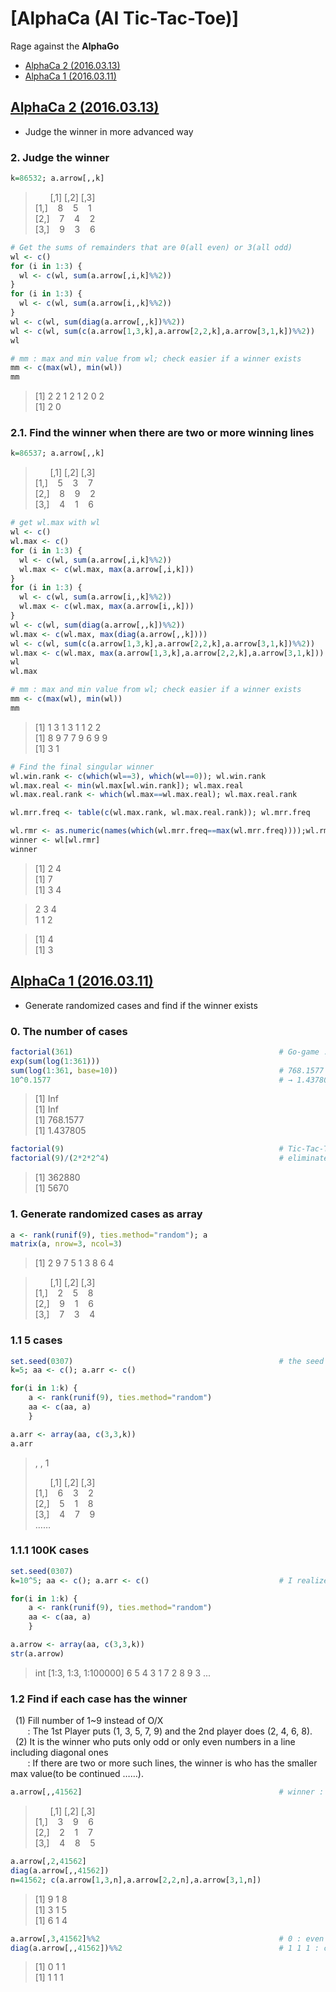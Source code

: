 # [AlphaCa (AI Tic-Tac-Toe)]

Rage against the **AlphaGo**


- [AlphaCa 2 (2016.03.13)](/AlphaCa#alphaca-2-20160313)
- [AlphaCa 1 (2016.03.11)](/AlphaCa#alphaca-1-20160311)



## [AlphaCa 2 (2016.03.13)](/AlphaCa#alphaca-ai-tic-tac-toe)

- Judge the winner in more advanced way


### 2. Judge the winner

```r
k=86532; a.arrow[,,k]                                                   # winner : 2nd player (8-4-6 on the '\' line)
```
> &nbsp;&nbsp;&nbsp;&nbsp;&nbsp; [,1] [,2] [,3]  
> [1,] &nbsp;&nbsp; 8 &nbsp;&nbsp; 5 &nbsp;&nbsp; 1  
> [2,] &nbsp;&nbsp; 7 &nbsp;&nbsp; 4 &nbsp;&nbsp; 2  
> [3,] &nbsp;&nbsp; 9 &nbsp;&nbsp; 3 &nbsp;&nbsp; 6

```r
# Get the sums of remainders that are 0(all even) or 3(all odd)
wl <- c()                                                               # wl(win/lose) : 0 (2nd player wins) / 1~2 (draw) / 3 (1st one wins)
for (i in 1:3) {                                                        # combine colums
  wl <- c(wl, sum(a.arrow[,i,k]%%2))
}
for (i in 1:3) {                                                        # combine rows
  wl <- c(wl, sum(a.arrow[i,,k]%%2))
}
wl <- c(wl, sum(diag(a.arrow[,,k])%%2))                                 # combine \ diagonal 
wl <- c(wl, sum(c(a.arrow[1,3,k],a.arrow[2,2,k],a.arrow[3,1,k])%%2))    # combine / diagonal
wl                                                                      # 7th element is 0 → 2nd player won

# mm : max and min value from wl; check easier if a winner exists
mm <- c(max(wl), min(wl))
mm
```
> [1] 2 2 1 2 1 2 0 2  
> [1] 2 0


### 2.1. Find the winner when there are two or more winning lines

```r
k=86537; a.arrow[,,k]
```
> &nbsp;&nbsp;&nbsp;&nbsp;&nbsp; [,1] [,2] [,3]  
> [1,] &nbsp;&nbsp; 5 &nbsp;&nbsp; 3 &nbsp;&nbsp; 7  
> [2,] &nbsp;&nbsp; 8 &nbsp;&nbsp; 9 &nbsp;&nbsp; 2  
> [3,] &nbsp;&nbsp; 4 &nbsp;&nbsp; 1 &nbsp;&nbsp; 6

```r
# get wl.max with wl
wl <- c()
wl.max <- c()                                                           # wl.max : the max number of each line
for (i in 1:3) {
  wl <- c(wl, sum(a.arrow[,i,k]%%2))
  wl.max <- c(wl.max, max(a.arrow[,i,k]))
}
for (i in 1:3) {
  wl <- c(wl, sum(a.arrow[i,,k]%%2))
  wl.max <- c(wl.max, max(a.arrow[i,,k]))
}
wl <- c(wl, sum(diag(a.arrow[,,k])%%2))
wl.max <- c(wl.max, max(diag(a.arrow[,,k])))
wl <- c(wl, sum(c(a.arrow[1,3,k],a.arrow[2,2,k],a.arrow[3,1,k])%%2))
wl.max <- c(wl.max, max(a.arrow[1,3,k],a.arrow[2,2,k],a.arrow[3,1,k]))
wl                                                                      # 2, 4-th lines consist only of odd numbers
wl.max

# mm : max and min value from wl; check easier if a winner exists
mm <- c(max(wl), min(wl))
mm
```
> [1] 1 3 1 3 1 1 2 2  
> [1] 8 9 7 7 9 6 9 9  
> [1] 3 1

```r
# Find the final singular winner
wl.win.rank <- c(which(wl==3), which(wl==0)); wl.win.rank               # return 2, 4 where the winning lines are
wl.max.real <- min(wl.max[wl.win.rank]); wl.max.real                    # the min of the max values in 2, 4th lines is 7
wl.max.real.rank <- which(wl.max==wl.max.real); wl.max.real.rank        # 7 is the max value of 3, 4th lines

wl.mrr.freq <- table(c(wl.max.rank, wl.max.real.rank)); wl.mrr.freq     # {4} is the intersection of {2, 4} and {3, 4}

wl.rmr <- as.numeric(names(which(wl.mrr.freq==max(wl.mrr.freq))));wl.rmr# return 4
winner <- wl[wl.rmr]
winner                                                                  # the 4th line indicates '3' → 1st player won!
```
> [1] 2 4  
> [1] 7  
> [1] 3 4

> 2 3 4  
> 1 1 2

> [1] 4  
> [1] 3



## [AlphaCa 1 (2016.03.11)](/AlphaCa#alphaca-ai-tic-tac-toe)

- Generate randomized cases and find if the winner exists


### 0. The number of cases

```r
factorial(361)                                              # Go-game : 19 * 19 = 361 points
exp(sum(log(1:361)))
sum(log(1:361, base=10))                                    # 768.1577
10^0.1577                                                   # → 1.437805 * 10^768
```
> [1] Inf  
> [1] Inf  
> [1] 768.1577  
> [1] 1.437805

```r
factorial(9)                                                # Tic-Tac-Toe : 362,880
factorial(9)/(2*2*2^4)                                      # eliminate symmetries of top and bottom(/2), left and right(/2), diagonals(/4) : 1/16 → 5,670
```
> [1] 362880  
> [1] 5670


### 1. Generate randomized cases as array

```r
a <- rank(runif(9), ties.method="random"); a
matrix(a, nrow=3, ncol=3)
```
> [1] 2 9 7 5 1 3 8 6 4

> &nbsp;&nbsp;&nbsp;&nbsp;&nbsp; [,1] [,2] [,3]  
> [1,] &nbsp;&nbsp; 2 &nbsp;&nbsp; 5 &nbsp;&nbsp; 8  
> [2,] &nbsp;&nbsp; 9 &nbsp;&nbsp; 1 &nbsp;&nbsp; 6  
> [3,] &nbsp;&nbsp; 7 &nbsp;&nbsp; 3 &nbsp;&nbsp; 4


### 1.1 5 cases

```r
set.seed(0307)                                              # the seed number works during the following for statement …… crazy!
k=5; aa <- c(); a.arr <- c()

for(i in 1:k) {
    a <- rank(runif(9), ties.method="random")
    aa <- c(aa, a)
    }

a.arr <- array(aa, c(3,3,k))
a.arr
```
> , , 1  
> 
> &nbsp;&nbsp;&nbsp;&nbsp;&nbsp; [,1] [,2] [,3]  
> [1,] &nbsp;&nbsp; 6 &nbsp;&nbsp; 3 &nbsp;&nbsp; 2  
> [2,] &nbsp;&nbsp; 5 &nbsp;&nbsp; 1 &nbsp;&nbsp; 8  
> [3,] &nbsp;&nbsp; 4 &nbsp;&nbsp; 7 &nbsp;&nbsp; 9  
> ……


### 1.1.1 100K cases

```r
set.seed(0307)
k=10^5; aa <- c(); a.arr <- c()                             # I realized such numerous cases is not needed, when it was too late.

for(i in 1:k) {
    a <- rank(runif(9), ties.method="random")
    aa <- c(aa, a)
    }

a.arrow <- array(aa, c(3,3,k))
str(a.arrow)
```
>  int [1:3, 1:3, 1:100000] 6 5 4 3 1 7 2 8 9 3 ...


### 1.2 Find if each case has the winner

&nbsp; (1) Fill number of 1~9 instead of O/X  
&nbsp;&nbsp;&nbsp;&nbsp;&nbsp;&nbsp; : The 1st Player puts (1, 3, 5, 7, 9) and the 2nd player does (2, 4, 6, 8).  
&nbsp; (2) It is the winner who puts only odd or only even numbers in a line including diagonal ones  
&nbsp;&nbsp;&nbsp;&nbsp;&nbsp;&nbsp; : If there are two or more such lines, the winner is who has the smaller max value(to be continued ……).

```r
a.arrow[,,41562]                                            # winner : 1nd player (3-1-5 on the '\' line)
```
> &nbsp;&nbsp;&nbsp;&nbsp;&nbsp; [,1] [,2] [,3]  
> [1,] &nbsp;&nbsp; 3 &nbsp;&nbsp; 9 &nbsp;&nbsp; 6  
> [2,] &nbsp;&nbsp; 2 &nbsp;&nbsp; 1 &nbsp;&nbsp; 7  
> [3,] &nbsp;&nbsp; 4 &nbsp;&nbsp; 8 &nbsp;&nbsp; 5

```r
a.arrow[,2,41562]
diag(a.arrow[,,41562])
n=41562; c(a.arrow[1,3,n],a.arrow[2,2,n],a.arrow[3,1,n])
```
> [1] 9 1 8  
> [1] 3 1 5  
> [1] 6 1 4

```r
a.arrow[,3,41562]%%2                                        # 0 : even number / 1 : odd number
diag(a.arrow[,,41562])%%2                                   # 1 1 1 : consists of only odd numbers
```
> [1] 0 1 1  
> [1] 1 1 1